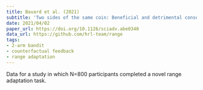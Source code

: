 ```yaml
---
title: Bavard et al. (2021)
subtitle: 'Two sides of the same coin: Beneficial and detrimental consequences of range adaptation in human reinforcement learning'
date: 2021/04/02
paper_url: https://doi.org/10.1126/sciadv.abe0340
data_url: https://github.com/hrl-team/range
tags:
- 2-arm bandit
- counterfactual feedback
- range adaptation
---
```


Data for a study in which N=800 participants completed a novel range adaptation task.

